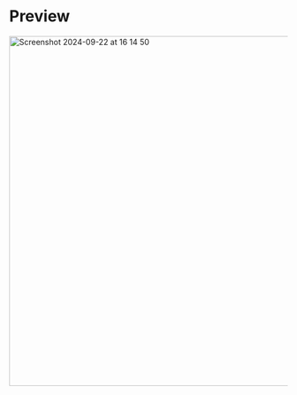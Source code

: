 # Preview
<img width="632" alt="Screenshot 2024-09-22 at 16 14 50" src="https://github.com/user-attachments/assets/ba001119-e0ad-4a8e-b084-87962c65c813">

